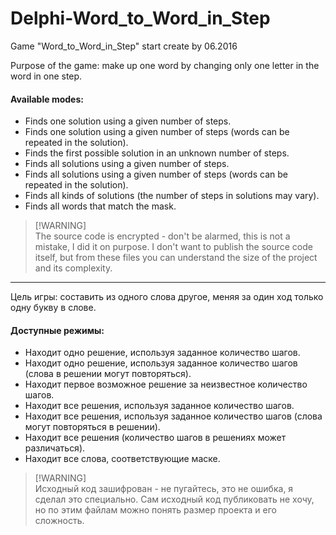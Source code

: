 # Delphi-Word_to_Word_in_Step
Game "Word_to_Word_in_Step" start create by 06.2016

Purpose of the game: make up one word by changing only one letter in the word in one step.

#### Available modes:
*   Finds one solution using a given number of steps.
*   Finds one solution using a given number of steps (words can be repeated in the solution).
*   Finds the first possible solution in an unknown number of steps.
*   Finds all solutions using a given number of steps.
*   Finds all solutions using a given number of steps (words can be repeated in the solution).
*   Finds all kinds of solutions (the number of steps in solutions may vary).
*   Finds all words that match the mask.

> [!WARNING]\
> The source code is encrypted - don't be alarmed, this is not a mistake, I did it on purpose. I don't want to publish the source code itself, but from these files you can understand the size of the project and its complexity.

---

Цель игры: составить из одного слова другое, меняя за один ход только одну букву в слове.

#### Доступные режимы:
*   Находит одно решение, используя заданное количество шагов.
*   Находит одно решение, используя заданное количество шагов (слова в решении могут повторяться).
*   Находит первое возможное решение за неизвестное количество шагов.
*   Находит все решения, используя заданное количество шагов.
*   Находит все решения, используя заданное количество шагов (слова могут повторяться в решении).
*   Находит все решения (количество шагов в решениях может различаться).
*   Находит все слова, соответствующие маске.

> [!WARNING]\
> Исходный код зашифрован - не пугайтесь, это не ошибка, я сделал это специально. Сам исходный код публиковать не хочу, но по этим файлам можно понять размер проекта и его сложность.
